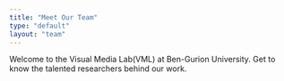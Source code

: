 ```yaml
---
title: "Meet Our Team"
type: "default"
layout: "team"
---
```




Welcome to the Visual Media Lab(VML) at Ben-Gurion University. Get to know the talented researchers behind our work.